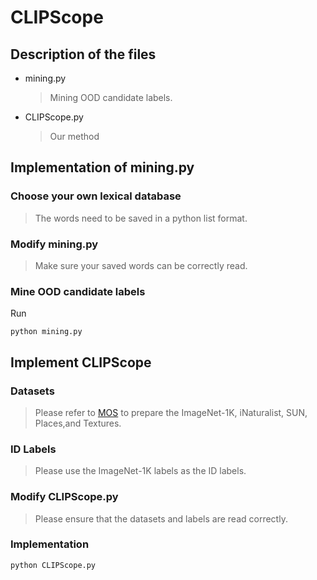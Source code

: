 # CLIPScope

## Description of the files

- mining.py
  > Mining OOD candidate labels.

- CLIPScope.py
  > Our method

## Implementation of mining.py

### Choose your own lexical database
> The words need to be saved in a python list format.

### Modify mining.py
> Make sure your saved words can be correctly read.

### Mine OOD candidate labels
Run

```
python mining.py
```

## Implement CLIPScope

### Datasets
> Please refer to [MOS](https://github.com/deeplearning-wisc/large_scale_ood) to prepare the ImageNet-1K, iNaturalist, SUN, Places,and Textures.

### ID Labels
> Please use the ImageNet-1K labels as the ID labels.

### Modify CLIPScope.py
> Please ensure that the datasets and labels are read correctly.

### Implementation
```
python CLIPScope.py
```
